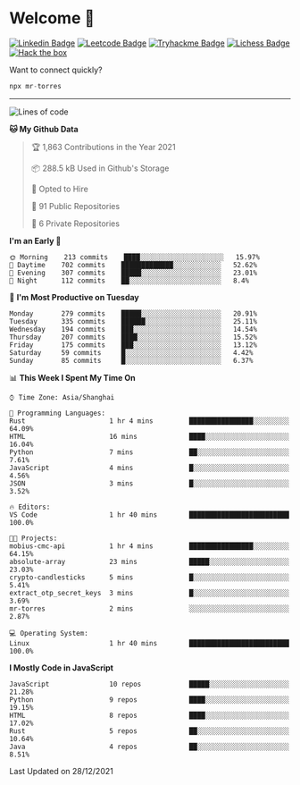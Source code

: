 # Welcome 👋

[![Linkedin Badge](https://img.shields.io/badge/-PedroTorres-blue?style=flat-square&logo=Linkedin&logoColor=white&link=https://www.linkedin.com/in/PedroTorres/)](https://www.linkedin.com/in/pedro-torres-cruz/)
[![Leetcode Badge](https://img.shields.io/badge/profile-leetcode-green)](https://leetcode.com/corfucinas/)
[![Tryhackme Badge](https://img.shields.io/badge/profile-tryhackme-blue)](https://tryhackme.com/p/Corfucinas/)
[![Lichess Badge](https://img.shields.io/badge/challenge_me-lichess-yellow)](https://lichess.org/@/Corfucinas)
[![Hack the box](https://img.shields.io/badge/hack_the_box-profile-red)](https://www.hackthebox.eu/profile/375826)

Want to connect quickly?

```javascript
npx mr-torres
```

---

<!--START_SECTION:waka-->
![Lines of code](https://img.shields.io/badge/From%20Hello%20World%20I%27ve%20Written-1.6%20million%20lines%20of%20code-blue)

**🐱 My Github Data** 

> 🏆 1,863 Contributions in the Year 2021
 > 
> 📦 288.5 kB Used in Github's Storage 
 > 
> 💼 Opted to Hire
 > 
> 📜 91 Public Repositories 
 > 
> 🔑 6 Private Repositories  
 > 
**I'm an Early 🐤** 

```text
🌞 Morning    213 commits    ████░░░░░░░░░░░░░░░░░░░░░   15.97% 
🌆 Daytime    702 commits    █████████████░░░░░░░░░░░░   52.62% 
🌃 Evening    307 commits    █████░░░░░░░░░░░░░░░░░░░░   23.01% 
🌙 Night      112 commits    ██░░░░░░░░░░░░░░░░░░░░░░░   8.4%

```
📅 **I'm Most Productive on Tuesday** 

```text
Monday       279 commits    █████░░░░░░░░░░░░░░░░░░░░   20.91% 
Tuesday      335 commits    ██████░░░░░░░░░░░░░░░░░░░   25.11% 
Wednesday    194 commits    ███░░░░░░░░░░░░░░░░░░░░░░   14.54% 
Thursday     207 commits    ████░░░░░░░░░░░░░░░░░░░░░   15.52% 
Friday       175 commits    ███░░░░░░░░░░░░░░░░░░░░░░   13.12% 
Saturday     59 commits     █░░░░░░░░░░░░░░░░░░░░░░░░   4.42% 
Sunday       85 commits     █░░░░░░░░░░░░░░░░░░░░░░░░   6.37%

```


📊 **This Week I Spent My Time On** 

```text
⌚︎ Time Zone: Asia/Shanghai

💬 Programming Languages: 
Rust                     1 hr 4 mins         ████████████████░░░░░░░░░   64.09% 
HTML                     16 mins             ████░░░░░░░░░░░░░░░░░░░░░   16.04% 
Python                   7 mins              ██░░░░░░░░░░░░░░░░░░░░░░░   7.61% 
JavaScript               4 mins              █░░░░░░░░░░░░░░░░░░░░░░░░   4.56% 
JSON                     3 mins              █░░░░░░░░░░░░░░░░░░░░░░░░   3.52%

🔥 Editors: 
VS Code                  1 hr 40 mins        █████████████████████████   100.0%

🐱‍💻 Projects: 
mobius-cmc-api           1 hr 4 mins         ████████████████░░░░░░░░░   64.15% 
absolute-array           23 mins             █████░░░░░░░░░░░░░░░░░░░░   23.03% 
crypto-candlesticks      5 mins              █░░░░░░░░░░░░░░░░░░░░░░░░   5.41% 
extract_otp_secret_keys  3 mins              █░░░░░░░░░░░░░░░░░░░░░░░░   3.69% 
mr-torres                2 mins              ░░░░░░░░░░░░░░░░░░░░░░░░░   2.87%

💻 Operating System: 
Linux                    1 hr 40 mins        █████████████████████████   100.0%

```

**I Mostly Code in JavaScript** 

```text
JavaScript               10 repos            █████░░░░░░░░░░░░░░░░░░░░   21.28% 
Python                   9 repos             ████░░░░░░░░░░░░░░░░░░░░░   19.15% 
HTML                     8 repos             ████░░░░░░░░░░░░░░░░░░░░░   17.02% 
Rust                     5 repos             ██░░░░░░░░░░░░░░░░░░░░░░░   10.64% 
Java                     4 repos             ██░░░░░░░░░░░░░░░░░░░░░░░   8.51%

```



 Last Updated on 28/12/2021
<!--END_SECTION:waka-->
